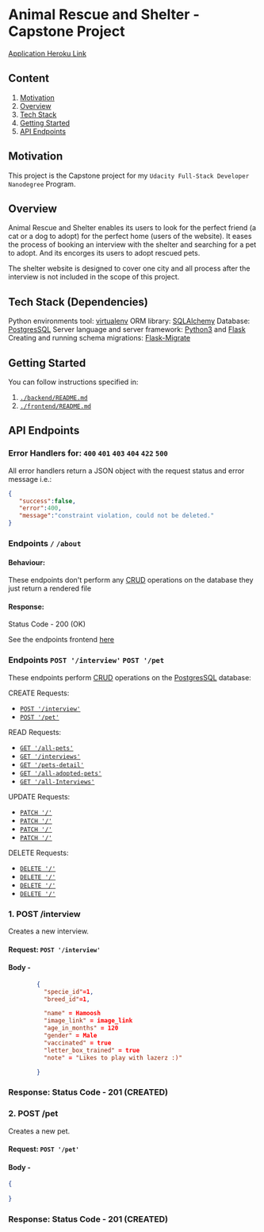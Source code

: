 # Animal Rescue and Shelter - Capstone Project
[Application Heroku Link](http)

## Content
1. [Motivation](#Motivation)
2. [Overview](#Overview)
3. [Tech Stack](#Tech-Stack)
4. [Getting Started](#Getting-Started)
5. [API Endpoints](#API-Endpoints)

<a name="Motivation"></a>

## Motivation
This project is the Capstone project for my `Udacity Full-Stack Developer Nanodegree` Program.

<a name="Overview"></a>

## Overview
Animal Rescue and Shelter enables its users to look for the perfect friend (a cat or a dog to adopt) for the perfect home (users of the website). It eases the process of booking an interview with the shelter and searching for a pet to adopt. And its encorges its users to adopt rescued pets.

The shelter website is designed to cover one city and all process after the interview is not included in the scope of this project.

<a name="Tech-Stack"></a>

## Tech Stack (Dependencies)
Python environments tool: [virtualenv](https://packaging.python.org/guides/installing-using-pip-and-virtual-environments/)
ORM library: [SQLAlchemy](https://www.sqlalchemy.org/)
Database: [PostgresSQL](https://www.postgresql.org/)
Server language and server framework: [Python3](https://docs.python.org/3/using/unix.html#getting-and-installing-the-latest-version-of-python) and [Flask](https://flask.palletsprojects.com/en/2.0.x/)
Creating and running schema migrations: [Flask-Migrate](https://flask-migrate.readthedocs.io/en/latest/) 

<a name="Getting-Started"></a>

## Getting Started
You can follow instructions specified in:
1. [`./backend/README.md`](./backend/README.md)
2. [`./frontend/README.md`](./frontend/README.md)

<a name="API-Endpoints"></a>

## API Endpoints
### Error Handlers for: `400` `401` `403` `404` `422` `500`
All error handlers return a JSON object with the request status and error message i.e.:
```JSON
{
   "success":false,
   "error":400,
   "message":"constraint violation, could not be deleted."
}
```

### Endpoints `/` `/about`
#### Behaviour: 
These endpoints don't perform any [CRUD](https://www.codecademy.com/articles/what-is-crud) operations on the database they just return a rendered file

#### Response: 
Status Code - 200 (OK)

See the endpoints frontend [here](./frontend/README.md)

### Endpoints `POST '/interview'` `POST '/pet` `` `` `` `` `` ``

These endpoints perform [CRUD](https://www.codecademy.com/articles/what-is-crud) operations on the [PostgresSQL](https://www.postgresql.org/about/) database:

CREATE Requests:
* [`POST '/interview'`](#post-interview)
* [`POST '/pet'`](#post-pet)

READ Requests:
* [`GET '/all-pets'`](#)
* [`GET '/interviews'`](#)
* [`GET '/pets-detail'`](#)
* [`GET '/all-adopted-pets'`](#)
* [`GET '/all-Interviews'`](#)

UPDATE Requests:
* [`PATCH '/'`](#)
* [`PATCH '/'`](#)
* [`PATCH '/'`](#)
* [`PATCH '/'`](#)

DELETE Requests:
* [`DELETE '/'`](#)
* [`DELETE '/'`](#)
* [`DELETE '/'`](#)
* [`DELETE '/'`](#)


<a name="post-interview"></a>

### 1. POST /interview
Creates a new interview.

#### Request: ```POST '/interview'```
#### Body -
```JSON
        {
          "specie_id"=1, 
          "breed_id"=1,

          "name" = Hamoosh
          "image_link" = image_link
          "age_in_months" = 120
          "gender" = Male
          "vaccinated" = true
          "letter_box_trained" = true
          "note" = "Likes to play with lazerz :)"

        }
```
### Response: Status Code - 201 (CREATED)

<a name="post-pet"></a>

### 2. POST /pet
Creates a new pet.

#### Request: ```POST '/pet'```
#### Body -
```JSON
{
    
}
```
### Response: Status Code - 201 (CREATED)